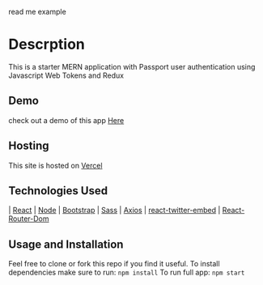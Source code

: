 read me example
# Descrption
This is a starter MERN application with Passport user authentication using Javascript Web Tokens and Redux


## Demo
check out a demo of this app [Here](https://jam-mate.vercel.app/ "Demo")

## Hosting
This site is hosted on [Vercel](https://vercel.com/ "Vercel.com")

## Technologies Used
 | [React](https://reactjs.org/ "React") | [Node](nodejs.org "Node")  | [Bootstrap](https://getbootstrap.com/ "Bootstrap")  | [Sass](https://sass-lang.com/ "Sass preprocessor") | [Axios](https://www.npmjs.com/package/axios "Axios") | [react-twitter-embed](https://www.npmjs.com/package/react-twitter-embed "react-twitter-embed npm package") | [React-Router-Dom](https://www.npmjs.com/package/react-router-dom "React-router-dom npm package")

## Usage and Installation
Feel free to clone or fork this repo if you find it useful. 
To install dependencies make sure to run: 
```npm install```
To run full app: 
```npm start```